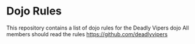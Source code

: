 Dojo Rules
==========

This repository contains a list of dojo rules for the Deadly Vipers dojo
All members should read the rules https://github.com/deadlyvipers

